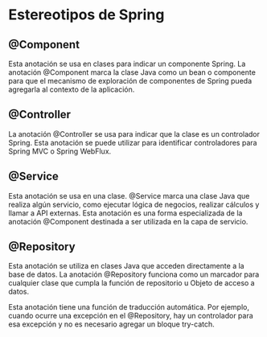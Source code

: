 # Estereotipos de Spring
## @Component
Esta anotación se usa en clases para indicar un componente Spring. La anotación @Component marca la clase Java como un bean o componente para que el mecanismo de exploración de componentes de Spring pueda agregarla al contexto de la aplicación.

## @Controller
La anotación @Controller se usa para indicar que la clase es un controlador Spring. Esta anotación se puede utilizar para identificar controladores para Spring MVC o Spring WebFlux.

## @Service
Esta anotación se usa en una clase. @Service marca una clase Java que realiza algún servicio, como ejecutar lógica de negocios, realizar cálculos y llamar a API externas. Esta anotación es una forma especializada de la anotación @Component destinada a ser utilizada en la capa de servicio.

## @Repository
Esta anotación se utiliza en clases Java que acceden directamente a la base de datos. La anotación @Repository funciona como un marcador para cualquier clase que cumpla la función de repositorio u Objeto de acceso a datos.

Esta anotación tiene una función de traducción automática. Por ejemplo, cuando ocurre una excepción en el @Repository, hay un controlador para esa excepción y no es necesario agregar un bloque try-catch.

